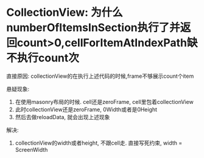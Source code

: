 # CollectionView: 为什么numberOfItemsInSection执行了并返回count>0,cellForItemAtIndexPath缺不执行count次

直接原因: collectionView的在执行上述代码的时候,frame不够展示count个item

悬疑现象: 
1. 在使用masonry布局的时候. cell还是zeroFrame, cell里包着collectionView
2. 此时collectionView还是zeroFrame, 0Width或者是0Height
3. 然后去做reloadData, 就会出现上述现象

解决:
1. collectionView的width或者height, 不跟cell走. 直接写死约束, width = ScreenWidth
